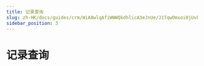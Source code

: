 ```yaml
---
title: 记录查询
slug: zh-HK/docs/guides/crm/WiA8wlqAfiWWWQkdhlicA3eJnUe/J1TqwOmxoi0jUvkDzMacB5kWn8b
sidebar_position: 3
---
```



# 记录查询

